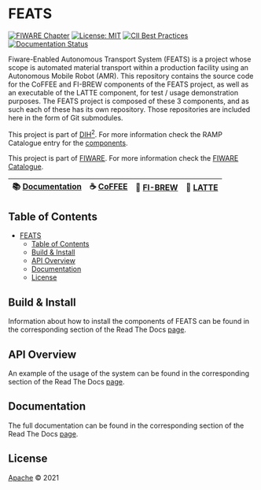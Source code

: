 # FEATS

[![FIWARE Chapter](https://img.shields.io/badge/FIWARE-Robots-45d3dd.svg)](https://www.fiware.org/developers/catalogue/)
[![License: MIT](https://img.shields.io/badge/License-Apache%202.0-green)](https://opensource.org/licenses/MIT)
[![CII Best Practices](https://bestpractices.coreinfrastructure.org/projects/4842/badge)](https://bestpractices.coreinfrastructure.org/projects/4842)
[![Documentation Status](https://readthedocs.org/projects/feats-dih2/badge/?version=latest)](https://feats-dih2.readthedocs.io/en/latest/?badge=latest)

Fiware-Enabled Autonomous Transport System (FEATS) is a project whose scope is automated material transport within a production facility using an Autonomous Mobile Robot (AMR).
This repository contains the source code for the CoFFEE and FI-BREW components of the FEATS project, as well as an executable of the LATTE component, for test / usage demonstration purposes.
The FEATS project is composed of these 3 components, and as such each of these has its own repository. Those repositories are included here in the form of Git submodules.

This project is part of [DIH<sup>2</sup>](http://www.dih-squared.eu/). For more information check the RAMP Catalogue entry for the
[components](https://github.com/ramp-eu).

This project is part of [FIWARE](https://www.fiware.org/). For more information check the [FIWARE Catalogue](https://github.com/Fiware/catalogue/).


 :books: [Documentation](https://feats-dih2.readthedocs.io/en/latest/) | :coffee: [CoFFEE](https://github.com/Dalma-Systems/coffee/) | :cup_with_straw: [FI-BREW](https://github.com/Dalma-Systems/fi-brew/) | :milk_glass: [LATTE](https://github.com/Dalma-Systems/latte/)
 --- | --- | --- | ---

## Table of Contents
- [FEATS](#feats)
  - [Table of Contents](#table-of-contents)
  - [Build & Install](#build--install)
  - [API Overview](#api-overview)
  - [Documentation](#documentation)
  - [License](#license)

## Build & Install
Information about how to install the components of FEATS can be found in the corresponding section of the Read The Docs [page](https://feats-dih2.readthedocs.io/en/latest/).

## API Overview
An example of the usage of the system can be found in the corresponding section of the Read The Docs [page](https://feats-dih2.readthedocs.io/en/latest/).

## Documentation
The full documentation can be found in the corresponding section of the Read The Docs [page](https://feats-dih2.readthedocs.io/en/latest/).

## License

[Apache](LICENSE) © 2021